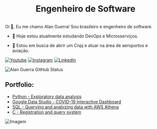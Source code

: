 <!--título-->
<div id="user-content-toc">
  <ul align="center">
    <summary>
      <h1 style="display: inline-block">Engenheiro de Software</h1>
    </summary>
  </ul>
</div>

<!-- Apresentação -->
<p>
  Oi 👋, Eu me chamo Alan Guerra! Sou brasileiro e engenheiro de software.

  - 🌱 Hoje estou atualmente estudando DevOps e Microsserviços.

  - 🔭 Estou em busca de abrir um Cnpj e atuar na área de aeroportos e aviação.
</p>

<!-- Links -->
[![Youtube](https://img.shields.io/badge/YouTube-FF0000?style=for-the-badge&logo=youtube&logoColor=white)](https://www.youtube.com/@alanguerra23)
[![Instagram](https://img.shields.io/badge/Instagram-E4405F?style=for-the-badge&logo=instagram&logoColor=white)](https://www.instagram.com/alanlimadasilvaguerra/)
[![LinkedIn](https://img.shields.io/badge/LinkedIn-0077B5?style=for-the-badge&logo=linkedin&logoColor=white)](https://www.linkedin.com/in/alanguerra23/)

<!-- Github Status -->
![Alan Guerra GitHub Status](https://github-readme-stats.vercel.app/api?username=alanguerra23&show_icons=true&theme=dracula)

## Portfolio:
- [Python - Exploratory data analysis](https://github.com/VariableBee/EDA_Loggi)
- [Google Data Studio - COVID-19 Interactive Dashboard](https://github.com/VariableBee/COVID_19_DASHBOARD)
- [SQL - Querying and analyzing data with AWS Athena](https://github.com/VariableBee/AWS_Athena_Queries)
- [C - Registration and query system](https://github.com/VariableBee/Cartorio)

<!-- GIF -->
<p align="left">
  <img align="center" src="https://media.tenor.com/YzianjI6Ca0AAAAe/lofi.png" alt="Imagem">
</p>
